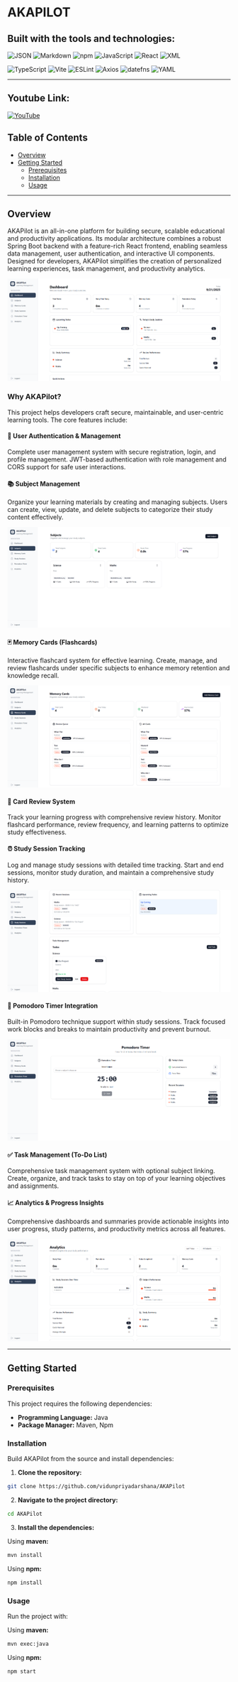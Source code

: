 # AKAPILOT

## Built with the tools and technologies:

![JSON](https://img.shields.io/badge/JSON-000000?style=for-the-badge&logo=json&logoColor=white)
![Markdown](https://img.shields.io/badge/Markdown-000000?style=for-the-badge&logo=markdown&logoColor=white)
![npm](https://img.shields.io/badge/npm-CB3837?style=for-the-badge&logo=npm&logoColor=white)
![JavaScript](https://img.shields.io/badge/JavaScript-F7DF1E?style=for-the-badge&logo=javascript&logoColor=black)
![React](https://img.shields.io/badge/React-20232A?style=for-the-badge&logo=react&logoColor=61DAFB)
![XML](https://img.shields.io/badge/XML-FF6600?style=for-the-badge&logo=xml&logoColor=white)

![TypeScript](https://img.shields.io/badge/TypeScript-007ACC?style=for-the-badge&logo=typescript&logoColor=white)
![Vite](https://img.shields.io/badge/Vite-646CFF?style=for-the-badge&logo=vite&logoColor=white)
![ESLint](https://img.shields.io/badge/ESLint-4B32C3?style=for-the-badge&logo=eslint&logoColor=white)
![Axios](https://img.shields.io/badge/Axios-5A29E4?style=for-the-badge&logo=axios&logoColor=white)
![datefns](https://img.shields.io/badge/date--fns-770C56?style=for-the-badge&logo=date-fns&logoColor=white)
![YAML](https://img.shields.io/badge/YAML-CB171E?style=for-the-badge&logo=yaml&logoColor=white)

---
## Youtube Link:

[![YouTube](https://img.shields.io/badge/YouTube-FF0000?style=for-the-badge&logo=youtube&logoColor=white)](https://www.youtube.com/watch?v=hCHW8Leggh0)


## Table of Contents

- [Overview](#overview)
- [Getting Started](#getting-started)
  - [Prerequisites](#prerequisites)
  - [Installation](#installation)
  - [Usage](#usage)

---

## Overview

AKAPilot is an all-in-one platform for building secure, scalable educational and productivity applications. Its modular architecture combines a robust Spring Boot backend with a feature-rich React frontend, enabling seamless data management, user authentication, and interactive UI components. Designed for developers, AKAPilot simplifies the creation of personalized learning experiences, task management, and productivity analytics.

![Overview Image](./images/overview.png)

### Why AKAPilot?

This project helps developers craft secure, maintainable, and user-centric learning tools. The core features include:

#### 🔐 User Authentication & Management
Complete user management system with secure registration, login, and profile management. JWT-based authentication with role management and CORS support for safe user interactions.

#### 📚 Subject Management
Organize your learning materials by creating and managing subjects. Users can create, view, update, and delete subjects to categorize their study content effectively.

![Subject Feature](./images/subject-feature.png)

#### 🃏 Memory Cards (Flashcards)
Interactive flashcard system for effective learning. Create, manage, and review flashcards under specific subjects to enhance memory retention and knowledge recall.

![Memory Cards Feature](./images/memory-cards-feature.png)

#### 📝 Card Review System
Track your learning progress with comprehensive review history. Monitor flashcard performance, review frequency, and learning patterns to optimize study effectiveness.

#### ⏰ Study Session Tracking
Log and manage study sessions with detailed time tracking. Start and end sessions, monitor study duration, and maintain a comprehensive study history.

![Study Sessions Feature](./images/study-sessions-feature.png)

#### 🍅 Pomodoro Timer Integration
Built-in Pomodoro technique support within study sessions. Track focused work blocks and breaks to maintain productivity and prevent burnout.

![Pomodoro Feature](./images/pomodoro-feature.png)

#### ✅ Task Management (To-Do List)
Comprehensive task management system with optional subject linking. Create, organize, and track tasks to stay on top of your learning objectives and assignments.

#### 📈 Analytics & Progress Insights
Comprehensive dashboards and summaries provide actionable insights into user progress, study patterns, and productivity metrics across all features.

![Analytics Feature](./images/analytics-feature.png)

---

## Getting Started

### Prerequisites

This project requires the following dependencies:

- **Programming Language:** Java
- **Package Manager:** Maven, Npm

### Installation

Build AKAPilot from the source and install dependencies:

1. **Clone the repository:**

```bash
git clone https://github.com/vidunpriyadarshana/AKAPilot
```

2. **Navigate to the project directory:**

```bash
cd AKAPilot
```

3. **Install the dependencies:**

Using **maven:**

```bash
mvn install
```

Using **npm:**

```bash
npm install
```

### Usage

Run the project with:

Using **maven:**

```bash
mvn exec:java
```

Using **npm:**

```bash
npm start
```
